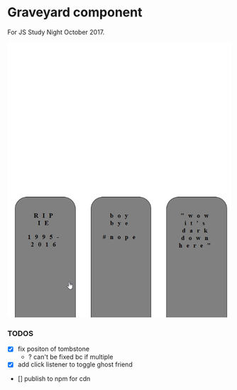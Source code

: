 # Graveyard component

For JS Study Night October 2017.

<img src="ghost-components.gif"></img>

### TODOS
- [x] fix positon of tombstone
    - ? can't be fixed bc if multiple
- [x] add click listener to toggle ghost friend
- [] publish to npm for cdn